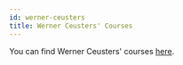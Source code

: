```yaml
---
id: werner-ceusters
title: Werner Ceusters' Courses
---
```


You can find Werner Ceusters' courses [here](https://www.referent-tracking.com/RTU/ceusters_vita.html#teaching).